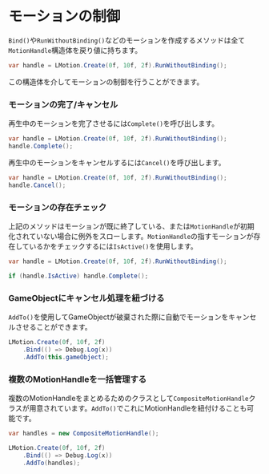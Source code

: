 # モーションの制御

`Bind()`や`RunWithoutBinding()`などのモーションを作成するメソッドは全て`MotionHandle`構造体を戻り値に持ちます。

```cs
var handle = LMotion.Create(0f, 10f, 2f).RunWithoutBinding();
```

この構造体を介してモーションの制御を行うことができます。

### モーションの完了/キャンセル

再生中のモーションを完了させるには`Complete()`を呼び出します。

```cs
var handle = LMotion.Create(0f, 10f, 2f).RunWithoutBinding();
handle.Complete();
```

再生中のモーションをキャンセルするには`Cancel()`を呼び出します。

```cs
var handle = LMotion.Create(0f, 10f, 2f).RunWithoutBinding();
handle.Cancel();
```

### モーションの存在チェック

上記のメソッドはモーションが既に終了している、または`MotionHandle`が初期化されていない場合に例外をスローします。`MotionHandle`の指すモーションが存在しているかをチェックするには`IsActive()`を使用します。

```cs
var handle = LMotion.Create(0f, 10f, 2f).RunWithoutBinding();

if (handle.IsActive) handle.Complete();
```

### GameObjectにキャンセル処理を紐づける

`AddTo()`を使用してGameObjectが破棄された際に自動でモーションをキャンセルさせることができます。

```cs
LMotion.Create(0f, 10f, 2f)
    .Bind(() => Debug.Log(x))
    .AddTo(this.gameObject);
```

### 複数のMotionHandleを一括管理する

複数のMotionHandleをまとめるためのクラスとして`CompositeMotionHandle`クラスが用意されています。`AddTo()`でこれにMotionHandleを紐付けることも可能です。

```cs
var handles = new CompositeMotionHandle();

LMotion.Create(0f, 10f, 2f)
    .Bind(() => Debug.Log(x))
    .AddTo(handles);
```